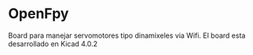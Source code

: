 # OpenFpy
Board para manejar servomotores tipo dinamixeles via Wifi. El board esta desarrollado en Kicad 4.0.2
